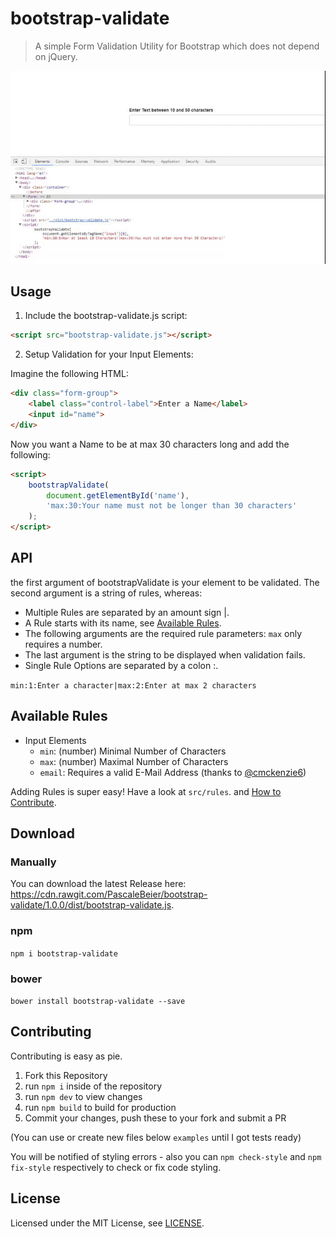 # bootstrap-validate

> A simple Form Validation Utility for Bootstrap which does not depend on jQuery.

[![Demo](demo.gif)](#)

## Usage

1. Include the bootstrap-validate.js script:

```html
<script src="bootstrap-validate.js"></script>
```

2. Setup Validation for your Input Elements:

Imagine the following HTML:
```html
<div class="form-group">
    <label class="control-label">Enter a Name</label>
    <input id="name">
</div>
```

Now you want a Name to be at max 30 characters long and add the following:

```html
<script>
    bootstrapValidate(
        document.getElementById('name'),
        'max:30:Your name must not be longer than 30 characters'
    );
</script>
```

## API

the first argument of bootstrapValidate is your element to be validated.
The second argument is a string of rules, whereas:
- Multiple Rules are separated by an amount sign |.
- A Rule starts with its name, see [Available Rules](#available-rules).
- The following arguments are the required rule parameters: `max` only requires a number.
- The last argument is the string to be displayed when validation fails.
- Single Rule Options are separated by a colon :.

`min:1:Enter a character|max:2:Enter at max 2 characters`

## Available Rules

- Input Elements
  - `min`: (number) Minimal Number of Characters
  - `max`: (number) Maximal Number of Characters
  - `email`: Requires a valid E-Mail Address (thanks to [@cmckenzie6](https://github.com/cmckenzie6))

Adding Rules is super easy! Have a look at `src/rules`. and [How to Contribute](#contributing).

## Download

### Manually

You can download the latest Release here: https://cdn.rawgit.com/PascaleBeier/bootstrap-validate/1.0.0/dist/bootstrap-validate.js.

### npm

`npm i bootstrap-validate`

### bower

`bower install bootstrap-validate --save`


## Contributing

Contributing is easy as pie.

1. Fork this Repository
2. run `npm i` inside of the repository
3. run `npm dev` to view changes
4. run `npm build` to build for production
5. Commit your changes, push these to your fork and submit a PR

(You can use or create new files below `examples` until I got tests ready)

You will be notified of styling errors - also you can `npm check-style` and `npm fix-style` respectively to check or fix
code styling.

## License

Licensed under the MIT License, see [LICENSE](LICENSE.md).
